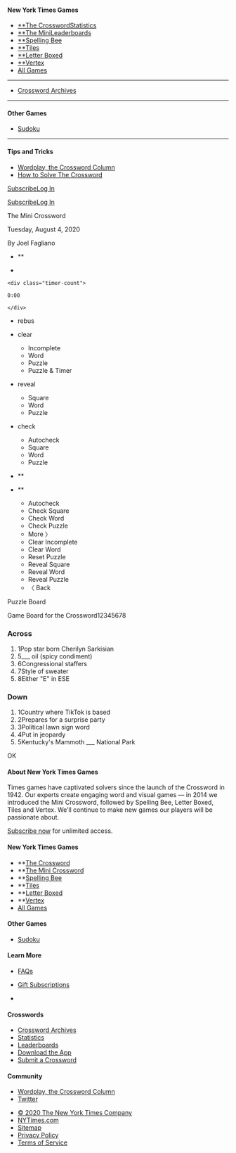 <div id="root" data-env="prd">

<div class="app-appWrapper--2PSLL">

<div class="app-app--_ozdu app-displayFooter--1mrFd">

<div class="Header-headerWrapper--LyNEB">

<div class="NavDrawer-navDrawerContainer--23OZS">

<span class="NavDrawer-hamburgerBox--3ni9O"><span class="NavDrawer-hamburgerInner--14HBD"></span></span>

<div class="NavDrawer-navDrawer--C7FP5" style="top:0">

#### New York Times Games

  - [**The
    Crossword](/crosswords/game/daily)[Statistics](/puzzles/stats)
  - [**The
    Mini](/crosswords/game/mini)[Leaderboards](/puzzles/leaderboards)
  - [**Spelling Bee](/puzzles/spelling-bee)
  - [**Tiles](/puzzles/tiles)
  - [**Letter Boxed](/puzzles/letter-boxed)
  - [**Vertex](/puzzles/vertex)
  - [All Games](/crosswords)

-----

  - [Crossword Archives](/crosswords/archive)

-----

#### Other Games

  - [Sudoku](/puzzles/sudoku)

-----

#### Tips and Tricks

  - [Wordplay, the Crossword
    Column](https://www.nytimes.com/column/wordplay)
  - [How to Solve The
    Crossword](https://www.nytimes.com/guides/crosswords/how-to-solve-a-crossword-puzzle)

<div class="NavDrawer-accountActions--TiPfu">

<div class="NavDrawer-accountButtonGroup--3G6un">

[Subscribe](https://www.nytimes.com/subscription/games?campaignId=9HH7K)[Log
In](https://myaccount.nytimes.com/auth/login?application=crosswords&asset=navigation-drawer&client_id=games&redirect_uri=&response_type=cookie)

</div>

</div>

</div>

</div>

<div class="Header-branding--3aTOQ">

</div>

<div class="ExpandedNav-expandedNav--16RdJ">

[Subscribe](https://www.nytimes.com/subscription/games?campaignId=9JF99)[Log
In](https://myaccount.nytimes.com/auth/login?application=crosswords&asset=navigation-bar&client_id=games&redirect_uri=&response_type=cookie)

</div>

</div>

<div class="Header-headerBuffer--1ka0M">

</div>

<div>

</div>

<div class="app-mainContainer--3CJGG">

<div class="app-pageContent--AoCNq">

<div data-role="main" tabindex="0">

<div class="layout">

<div class="PuzzleHeader-row--3-nAI PuzzleHeader-fullWidth--J6IWZ">

<div class="PuzzleHeader-puzzleDetailsContainer--2L2k5">

<div class="PuzzleDetails-details--1WqAl">

<div class="PuzzleDetails-title--iv1IG">

The Mini Crossword

</div>

<div class="PuzzleDetails-date--1HNzj">

<span>Tuesday, </span>August 4, 2020

</div>

<div class="PuzzleDetails-byline--16J5w">

<span>By Joel Fagliano</span>

</div>

</div>

</div>

</div>

<div class="Layout-unveilable--3OmrG">

<div class="Toolbar-wrapper--1S7nZ">

  - **

  - 
    
    <div class="timer-count">
    
    0:00
    
    </div>

  - rebus

  - clear
    
      - <span>Incomplete</span>
      - <span>Word</span>
      - <span>Puzzle</span>
      - <span>Puzzle & Timer</span>

  - reveal
    
      - <span>Square</span>
      - <span>Word</span>
      - <span>Puzzle</span>

  - check
    
      - <span>Autocheck</span>
      - <span>Square</span>
      - <span>Word</span>
      - <span>Puzzle</span>

  - **

  - **
    
      - <span>Autocheck</span>
      - <span>Check Square</span>
      - <span>Check Word</span>
      - <span>Check Puzzle</span>
      - <span>More 〉</span>
      - <span>Clear Incomplete</span>
      - <span>Clear Word</span>
      - <span>Reset Puzzle</span>
      - <span>Reveal Square</span>
      - <span>Reveal Word</span>
      - <span>Reveal Puzzle</span>
      - <span>〈
Back</span>

</div>

<div class="section Layout-clueBarAndBoard--3N60g" data-aria-label="Game Board with Clue Bar">

<div class="ClueBar-bar--2RGEq">

<div class="ClueBar-number--2N-9r">

</div>

<div class="ClueBar-text--1fYP2">

</div>

</div>

<div class="section Board-board--3EB2l" data-aria-label="Game Board">

<div class="Board-boardContent--1AzTH" style="transition:transform 0s;transform:translate(0px, 0px) scale(1)">

Puzzle Board

Game Board for the
    Crossword12345678

</div>

</div>

</div>

<div class="section Layout-clueLists--10_Xl">

<div class="ClueList-wrapper--3m-kd">

### Across

1.  <span class="Clue-label--2IdMY">1</span><span class="Clue-text--3lZl7">Pop
    star born Cherilyn
    Sarkisian</span>
2.  <span class="Clue-label--2IdMY">5</span><span class="Clue-text--3lZl7">\_\_\_
    oil (spicy
    condiment)</span>
3.  <span class="Clue-label--2IdMY">6</span><span class="Clue-text--3lZl7">Congressional
    staffers</span>
4.  <span class="Clue-label--2IdMY">7</span><span class="Clue-text--3lZl7">Style
    of
    sweater</span>
5.  <span class="Clue-label--2IdMY">8</span><span class="Clue-text--3lZl7">Either
    "E" in
    ESE</span>

</div>

<div class="ClueList-wrapper--3m-kd">

### Down

1.  <span class="Clue-label--2IdMY">1</span><span class="Clue-text--3lZl7">Country
    where TikTok is
    based</span>
2.  <span class="Clue-label--2IdMY">2</span><span class="Clue-text--3lZl7">Prepares
    for a surprise
    party</span>
3.  <span class="Clue-label--2IdMY">3</span><span class="Clue-text--3lZl7">Political
    lawn sign
    word</span>
4.  <span class="Clue-label--2IdMY">4</span><span class="Clue-text--3lZl7">Put
    in
    jeopardy</span>
5.  <span class="Clue-label--2IdMY">5</span><span class="Clue-text--3lZl7">Kentucky's
    Mammoth \_\_\_ National Park</span>

</div>

</div>

<div class="Veil-veil--3oKaF Veil-stretch--1wgp0">

<div id="modalWrapper-overlay">

</div>

<div class="Veil-gauze--36-kS Veil-stretch--1wgp0">

</div>

<div class="Veil-veilBody--2x-ZE Veil-autocheckMessageBody--31wj3">

<div class="ModalBody-body--3PkKz" tabindex="0">

<div class="buttons-modalButtonContainer--35RTh">

<div>

<span>OK</span>

</div>

</div>

</div>

</div>

</div>

</div>

</div>

</div>

</div>

</div>

<div class="Footer-footerContainer--1P_P9">

<div class="Footer-footerWrapper--3AHd0">

<div class="section Footer-aboutUsSection--3H9aQ">

#### About New York Times Games

<span></span>

Times games have captivated solvers since the launch of the Crossword in
1942. Our experts create engaging word and visual games — in 2014 we
introduced the Mini Crossword, followed by Spelling Bee, Letter Boxed,
Tiles and Vertex. We’ll continue to make new games our players will be
passionate about.

[Subscribe
now](https://www.nytimes.com/subscription/games?campaignId=9W9LL) for
unlimited access.

</div>

<div class="section">

#### New York Times Games

  - **[The Crossword](/crosswords/game/daily)
  - **[The Mini Crossword](/crosswords/game/mini)
  - **[Spelling Bee](/puzzles/spelling-bee)
  - **[Tiles](/puzzles/tiles)
  - **[Letter Boxed](/puzzles/letter-boxed)
  - **[Vertex](/puzzles/vertex)
  - [All
    Games](/crosswords)

</div>

<div class="section">

#### Other Games

  - [Sudoku](/puzzles/sudoku)

#### Learn More

  - [FAQs](https://nytimes.com/content/help/games/crosswords/crosswords.html)

  - [Gift
    Subscriptions](https://nytimes.com/subscription/games/lp3HLK7.html)

  - 

</div>

<div class="section">

#### Crosswords

  - [Crossword Archives](/crosswords/archive)
  - [Statistics](/puzzles/stats)
  - [Leaderboards](/puzzles/leaderboards)
  - [Download the App](/crosswords/apps)
  - [Submit a Crossword](/puzzles/submissions/crossword)

#### Community

  - [Wordplay, the Crossword
    Column](https://nytimes.com/column/wordplay)
  - [Twitter](https://twitter.com/NYTimesWordplay)

</div>

<div class="section Footer-legalSection--kAV9I">

  - [© 2020 The New York Times Company](https://www.nytco.com)
  - [NYTimes.com](https://www.nytimes.com)
  - [Sitemap](https://spiderbites.nytimes.com)
  - [Privacy
    Policy](https://www.nytimes.com/subscription/privacy-policy#/privacy)
  - [Terms of
    Service](https://help.nytimes.com/hc/en-us/articles/115014893428-Terms-of-service)

</div>

</div>

</div>

</div>

</div>

</div>
